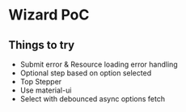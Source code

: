 # Wizard PoC


## Things to try
- Submit error & Resource loading error handling
- Optional step based on option selected
- Top Stepper
- Use material-ui
- Select with debounced async options fetch